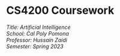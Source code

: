 # CS4200 Coursework

_Title: Artificial Intelligence_  
_School: Cal Poly Pomona_  
_Professor: Hussain Zaidi_  
_Semester: Spring 2023_
